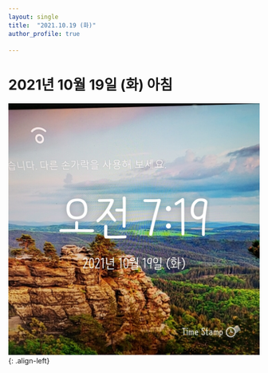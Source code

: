 ```yaml
---
layout: single
title:  "2021.10.19 (화)"
author_profile: true

---
```


# 2021년 10월 19일 (화) 아침
![image](/assets/images/morning/20211019.jpg)
{: .align-left}
